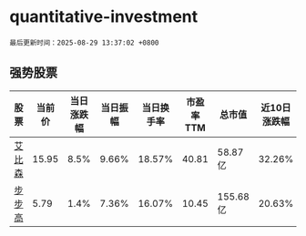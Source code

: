 # quantitative-investment

`最后更新时间：2025-08-29 13:37:02 +0800`

## 强势股票

|股票|当前价|当日涨跌幅|当日振幅|当日换手率|市盈率TTM|总市值|近10日涨跌幅|
|----|----|----|----|----|----|----|----|
|[艾比森](https://xueqiu.com/S/SZ300389)|15.95|8.5%|9.66%|18.57%|40.81|58.87亿|32.26%|
|[步步高](https://xueqiu.com/S/SZ002251)|5.79|1.4%|7.36%|16.07%|10.45|155.68亿|20.63%|
